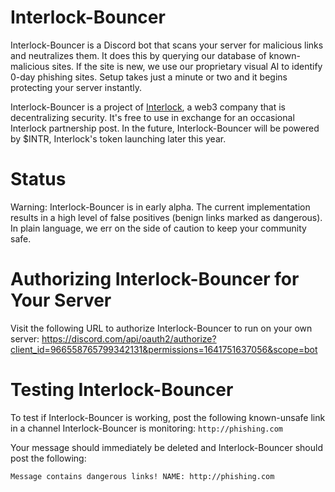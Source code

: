 # Interlock-Bouncer

Interlock-Bouncer is a Discord bot that scans your server for malicious
links and neutralizes them. It does this by querying our database of 
known-malicious sites. If the site is new, we use our proprietary visual 
AI to identify 0-day phishing sites. Setup takes just a minute or two 
and it begins protecting your server instantly.

Interlock-Bouncer is a project of [Interlock](https://www.interlock.network/), 
a web3 company that is decentralizing security. It's free to use in 
exchange for an occasional Interlock partnership post. In the future, 
Interlock-Bouncer will be powered by $INTR, Interlock's token launching 
later this year.

# Status

Warning: Interlock-Bouncer is in early alpha. The current
implementation results in a high level of false positives (benign
links marked as dangerous). In plain language, we err on the side of
caution to keep your community safe.

# Authorizing Interlock-Bouncer for Your Server

Visit the following URL to authorize Interlock-Bouncer to run on your own
server:
https://discord.com/api/oauth2/authorize?client_id=966558765799342131&permissions=1641751637056&scope=bot

# Testing Interlock-Bouncer

To test if Interlock-Bouncer is working, post the following
known-unsafe link in a channel Interlock-Bouncer is monitoring:
`http://phishing.com`

Your message should immediately be deleted and Interlock-Bouncer
should post the following:

```
Message contains dangerous links! NAME: http://phishing.com
```
